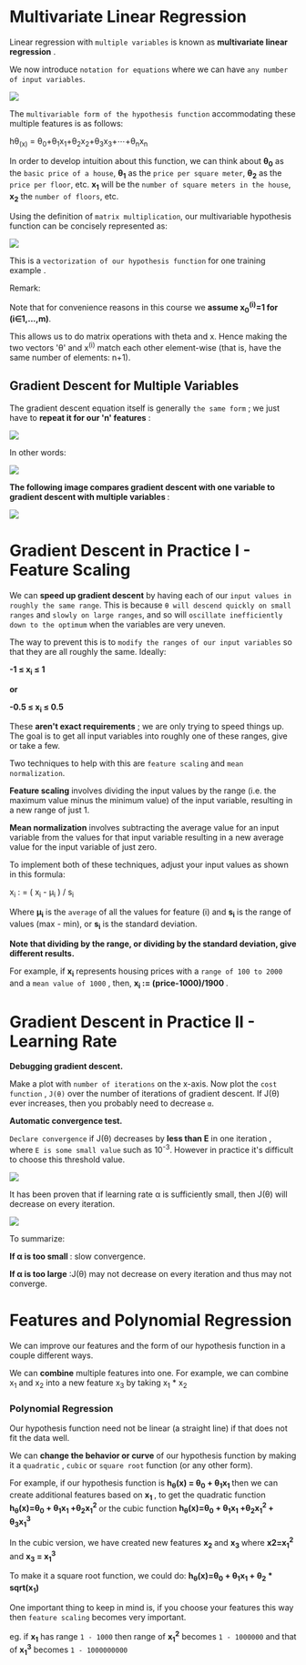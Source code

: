 Multivariate Linear Regression
=================



Linear regression with `multiple variables` is  known as <b>multivariate linear regression</b> .

We now introduce `notation for equations` where we can have `any number of input variables`.

![](https://github.com/coldkillerr/Coursera-Machine-Learning/blob/master/images/Multivariate_Regression_1.png)

The `multivariable form of the hypothesis function` accommodating these multiple features is as follows:

hθ<sub>(x)</sub> = θ<sub>0</sub>+θ<sub>1</sub>x<sub>1</sub>+θ<sub>2</sub>x<sub>2</sub>+θ<sub>3</sub>x<sub>3</sub>+⋯+θ<sub>n</sub>x<sub>n</sub>

In order to develop intuition about this function, we can think about <b>θ<sub>0</sub></b> as the `basic price of a house`, <b>θ<sub>1</sub></b> as the `price per square meter`, <b>θ<sub>2</sub></b> as the `price per floor`, etc. <b>x<sub>1</sub></b> will be the `number of square meters in the house`, <b>x<sub>2</sub></b> the `number of floors`, etc.

Using the definition of `matrix multiplication`, our multivariable hypothesis function can be concisely represented as:


![](https://github.com/coldkillerr/Coursera-Machine-Learning/blob/master/images/Multivariate_Regression_2.png)

This is a `vectorization of our hypothesis function` for one training example .

Remark:

Note that for convenience reasons in this course we <b>assume x<sub>0</sub><sup>(i)</sup>=1 for (i∈1,...,m)</b>. 

This allows us to do matrix operations with theta and x. Hence making the two vectors 'θ' and x<sup>(i)</sup> match each other element-wise (that is, have the same number of elements: n+1).



**Gradient Descent for Multiple Variables**
-------------------------------------------

The gradient descent equation itself is generally `the same form` ; we just have to <b>repeat it for our 'n' features</b> :


![](https://github.com/coldkillerr/Coursera-Machine-Learning/blob/master/images/Multivariate_Regression_3.png)

In other words:

![](https://github.com/coldkillerr/Coursera-Machine-Learning/blob/master/images/Multivariate_Regression_4.png)

<b> The following image compares gradient descent with one variable to gradient descent with multiple variables </b>:

![](https://github.com/coldkillerr/Coursera-Machine-Learning/blob/master/images/Multivariate_Regression_5.png)



Gradient Descent in Practice I - Feature Scaling
================================================



We can <b>speed up gradient descent</b> by having each of our `input values in roughly the same range`. This is because `θ will descend quickly on small ranges` and `slowly on large ranges`, and so will `oscillate inefficiently down to the optimum` when the variables are very uneven.

The way to prevent this is to `modify the ranges of our input variables` so that they are all roughly the same. Ideally:

<b>
-1 ≤ x<sub>i</sub> ≤ 1

or

-0.5 ≤ x<sub>i</sub> ≤ 0.5
</b>


These <b>aren't exact requirements</b> ; we are only trying to speed things up. The goal is to get all input variables into roughly one of these ranges, give or take a few.

Two techniques to help with this are `feature scaling` and `mean normalization`. 

<b>Feature scaling</b> involves dividing the input values by the range (i.e. the maximum value minus the minimum value) of the input variable, resulting in a new range of just 1. 

<b>Mean normalization</b> involves subtracting the average value for an input variable from the values for that input variable resulting in a new average value for the input variable of just zero. 

To implement both of these techniques, adjust your input values as shown in this formula:

 x<sub>i</sub> : =  ( x<sub>i</sub> -  μ<sub>i</sub> ) / s<sub>i</sub>

Where <b>μ<sub>i</sub></b> is the `average` of all the values for feature (i) and <b>s<sub>i</sub></b> is the range of values (max - min), or <b>s<sub>i</sub></b> is the standard deviation.

**Note that dividing by the range, or dividing by the standard deviation, give different results.** 


For example, if <b>x<sub>i</sub></b> represents housing prices with a `range of 100 to 2000` and a `mean value of 1000` , then, <b> x<sub>i</sub> := (price-1000)/1900 </b> .




Gradient Descent in Practice II - Learning Rate
===============================================



**Debugging gradient descent.**

Make a plot with `number of iterations` on the x-axis. Now plot the `cost function` , `J(θ)` over the number of iterations of gradient descent. If J(θ) ever increases, then you probably need to decrease `α`.

**Automatic convergence test.**

`Declare convergence` if J(θ) decreases by **less than E** in one iteration , where `E is some small value` such as 10<sup>-3</sup>. However in practice it's difficult to choose this threshold value.

![](https://github.com/coldkillerr/Coursera-Machine-Learning/blob/master/images/Multivariate_Regression_6.png)

It has been proven that if learning rate α is sufficiently small, then J(θ) will decrease on every iteration.

![](https://github.com/coldkillerr/Coursera-Machine-Learning/blob/master/images/Multivariate_Regression_7.png)


To summarize:

<b>If α is too small </b>: slow convergence.

**If α is too large** :J(θ) may not decrease on every iteration and thus may not converge.



Features and Polynomial Regression
==================================

We can improve our features and the form of our hypothesis function in a couple different ways.

We can **combine** multiple features into one. For example, we can combine x<sub>1</sub> and x<sub>2</sub> into a new feature x<sub>3</sub> by taking x<sub>1</sub> * x<sub>2</sub>

### **Polynomial Regression**

Our hypothesis function need not be linear (a straight line) if that does not fit the data well.

We can **change the behavior or curve** of our hypothesis function by making it a `quadratic` , `cubic` or `square root` function (or any other form).

For example, if our hypothesis function is <b> h<sub>θ</sub>(x) = θ<sub>0</sub> + θ<sub>1</sub>x<sub>1</sub> </b> then we can create additional features based on <b> x<sub>1</sub> </b> , to get the quadratic function <b> h<sub>θ</sub>(x)=θ<sub>0</sub> + θ<sub>1</sub>x<sub>1</sub> +θ<sub>2</sub>x<sub>1</sub><sup>2</sup> </b> or the cubic function <b> h<sub>θ</sub>(x)=θ<sub>0</sub> + θ<sub>1</sub>x<sub>1</sub> +θ<sub>2</sub>x<sub>1</sub><sup>2</sup> + θ<sub>3</sub>x<sub>1</sub><sup>3</sup> </b>

In the cubic version, we have created new features <b> x<sub>2</sub> </b> and <b> x<sub>3</sub> </b> where  <b> x2=x<sub>1</sub><sup>2</sup> </b> and <b> x<sub>3</sub> = x<sub>1</sub><sup>3</sup> </b>

To make it a square root function, we could do: 
<b>h<sub>θ</sub>(x)=θ<sub>0</sub> + θ<sub>1</sub>x<sub>1</sub> + θ<sub>2</sub> * sqrt(x<sub>1</sub>) </b>


One important thing to keep in mind is, if you choose your features this way then `feature scaling` becomes very important.

eg. if <b>x<sub>1</sub></b> has range `1 - 1000` then range of <b>x<sub>1</sub><sup>2</sup></b> becomes `1 - 1000000` and that of <b>x<sub>1</sub><sup>3</sup></b> becomes `1 - 1000000000`
